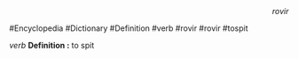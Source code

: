 
<div align="right"><i>rovir</i></div>

#Encyclopedia #Dictionary #Definition #verb #rovir #rovir #tospit

*verb*
**Definition :** to spit
